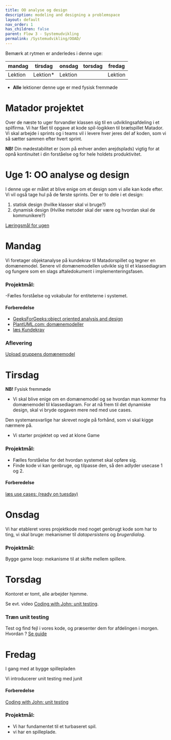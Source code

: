 ```yaml
---
title: OO analyse og design
description: modeling and designing a problemspace
layout: default
nav_order: 1
has_children: false
parent: Flow 3 - Systemudvikling
permalink: /Systemudvikling/OOAD/
---
```


Bemærk at rytmen er anderledes i denne uge: 

|mandag | tirsdag  | onsdag | torsdag | fredag|
|--- |----------| --- | --- | ---|
|Lektion | Lektion* | Lektion |  | Lektion|

* **Alle** lektioner denne uge er med fysisk fremmøde
 


# Matador projektet

Over de næste to uger forvandler klassen sig til en udviklingsafdeling i et spilfirma.
Vi har fået til opgave at kode spil-logikken til brætspillet Matador. 
Vi skal arbejde i sprints og i teams vil i levere hver jeres del af koden, som vi så sætter sammen efter hvert sprint.


**NB!** Din mødestabilitet er (som på enhver anden arejdsplads) vigtig for at opnå kontinuitet i din forståelse og for hele holdets produktivitet.


# Uge 1: OO analyse og design

I denne uge er målet at blive enige om et design som vi alle kan kode efter. Vi vil også tage hul på de første sprints.
Der er to dele i et design:

1. statisk design (hvilke klasser skal vi bruge?)
2. dynamisk design (Hvilke metoder skal der være og hvordan skal de kommunikere?)

[Læringsmål for ugen](./learningobjectives.md)


# Mandag
Vi foretager objektanalyse på kundekrav til Matadorspillet og tegner en domænemodel.
Senere vil domænemodellen udvikle sig til et klassediagram og fungere som en slags aftaledokument i implementeringsfasen.

### Projektmål:
-Fælles forståelse og vokabular for entiteterne i systemet.


#### Forberedelse
- [GeeksForGeeks:object oriented analysis and design](https://www.geeksforgeeks.org/object-oriented-analysis-and-design/)
- [PlantUML.com: domænemodeller](https://plantuml.com/object-diagram)
- [læs Kundekrav](https://github.com/Dat1Cphbusiness/MonopolyF24/wiki/Funktionelle-krav)

### Aflevering
[Upload gruppens domænemodel]()

# Tirsdag
**NB!** Fysisk fremmøde

 - Vi skal blive enige om en domænemodel og se hvordan man kommer fra domænemodel til klassediagram.
For at nå frem til det dynamiske design, skal vi bryde opgaven mere ned med use cases.

Den systemansvarlige har skrevet nogle på forhånd, som vi skal kigge nærmere på.

- Vi starter projektet op ved at klone Game

### Projektmål: 
- Fælles forståelse for det hvordan systemet skal opføre sig.
- Finde kode vi kan genbruge, og tilpasse den, så den adlyder usecase 1 og 2.

#### Forberedelse
[læs use cases: (ready on tuesday)](https://github.com/tessG/MonopolyF25/wiki/Use%E2%80%90cases)

# Onsdag
Vi har etableret vores projektkode med noget genbrugt kode som har to ting, vi skal bruge: mekanismer til _datapersistens_ og _brugerdialog_.
### Projektmål:
Bygge game loop: mekanisme til at skifte mellem spillere.

# Torsdag
Kontoret er tomt, alle arbejder hjemme. 

Se evt. video [Coding with John: unit testing](https://youtu.be/vZm0lHciFsQ).
### Træn unit testing
Test og find fejl i vores kode, og præsenter dem for afdelingen i morgen.
Hvordan ? [Se guide](../../guides/unittesting.md)


# Fredag
I gang med at bygge spillepladen

Vi introducerer unit testing med junit
#### Forberedelse
[Coding with John: unit testing](https://youtu.be/vZm0lHciFsQ)

### Projektmål:
- Vi har fundamentet til et turbaseret spil.
- vi har en spilleplade.
<!---->
